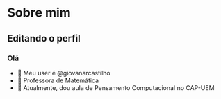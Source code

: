 # Sobre mim

## Editando o perfil

### Olá

- 👋 Meu user é @giovanarcastilho
- 👀 Professora de Matemática
- 🌱 Atualmente, dou aula de Pensamento Computacional no CAP-UEM

<!---
giovanarcastilho/giovanarcastilho is a ✨ special ✨ repository because its `README.md` (this file) appears on your GitHub profile.
You can click the Preview link to take a look at your changes.
--->
